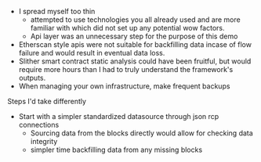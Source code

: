 
- I spread myself too thin
	- attempted to use technologies you all already used and are more familiar with which did not set up any potential wow factors.
	- Api layer was an unnecessary step for the purpose of this demo
- Etherscan style apis were not suitable for backfilling data incase of flow failure and would result in eventual data loss.
- Slither smart contract static analysis could have been fruitful, but would require more hours than I had to truly understand the framework's outputs.
- When managing your own infrastructure, make frequent backups

Steps I'd take differently
- Start with a simpler standardized datasource through json rcp connections
	- Sourcing data from the blocks directly would allow for checking data integrity 
	- simpler time backfilling data from any missing blocks
